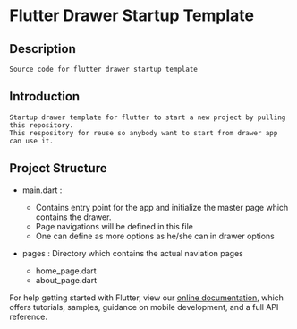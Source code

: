 # Flutter Drawer Startup Template
## Description
    Source code for flutter drawer startup template

## Introduction
    Startup drawer template for flutter to start a new project by pulling this repository.
    This respository for reuse so anybody want to start from drawer app can use it.

## Project Structure
- main.dart : 
    - Contains entry point for the app and initialize the master page which contains the drawer.
    - Page navigations will be defined in this file
    - One can define as more options as he/she can in drawer options

- pages : Directory which contains the actual naviation pages
    - home_page.dart
    - about_page.dart



For help getting started with Flutter, view our 
[online documentation](https://flutter.dev/docs), which offers tutorials, 
samples, guidance on mobile development, and a full API reference.

